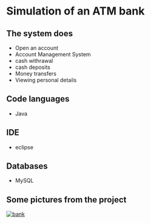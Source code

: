 # Simulation of an ATM bank

## The system does
- Open an account
- Account Management System
- cash withrawal
- cash deposits
- Money transfers
- Viewing personal details

## Code languages
- Java

## IDE
- eclipse

## Databases
- MySQL

## Some pictures from the project
<a href="https://ibb.co/qk75KQn"><img src="https://i.ibb.co/HnBd682/bank.png" alt="bank" border="0"></a>
